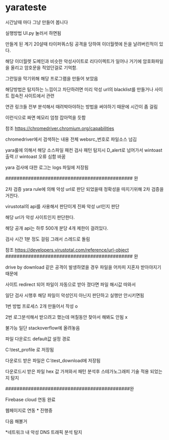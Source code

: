 # yarateste
시간날때 마다 그냥 만들어 봅니다

실행방법 UI.py 눌러서 하면됨

만들게 된 계기 
20살때 타이퍼쿼스팅 공격을 당하여 이더월렛에 돈을 날려버린적이 있다.

해당 이더월렛 도메인과 비슷한 악성사이트로 리다이렉트가 일어나 거기에 암호화파일을 올리고 암호문을 적었던걸로 기억함.

그런일을 막기위해 해당 프로그램을 만들어 보았음

해당방법은 탐지하는 느낌이고 차단하려면 미리 악성 url의 blacklist를 만들거나 사이트 접속전 사이트에서 관련

연관 링크들 전부 분석해서 때려박아야하는 방법을 써야하기 때문에 시간이 좀 걸림 

이런식으로 짜면 메모리 엄청 잡아먹을 듯함

참조 https://chromedriver.chromium.org/capabilities

chromedriver에서 검색하는 내용 전체 websrc_번호로 파일소스 넘김 

yara룰에 의해서 해당 소스파일 패컨 검사 패턴 탐지시 D_alert로 넘어가서 wintoast 출력 // wintoast 오류 심함 바꿈

yara 검사에 대한 로그는 logs 파일에 저장됨

############################################# 완 

2차 검증
yara rule에 의해 악성 url로 판단 되었을때 정확성을 따지기위해 2차 검증을 거친다.

virustotal의 api를 사용해서 판단이게 진짜 악성 url인지 판단

해당 url가 악성 사이트인지 판단한다.

해당 공개 api는 하루 500개 분당 4개 제한이 걸려있다.

검사 시간 1분 정도 걸림 그래서 스레드로 돌림

참조 https://developers.virustotal.com/reference/url-object
############################################# 완 
   
drive by download 같은 공격이 발생하였을 경우 파일을 어차피 지혼자 받아야지기 때문에

사이트 redirect 되어 파일이 자동으로 받아 졌다면 파일 해시값 따와서 

일단 검사 시행후 해당 파일이 악성인지 아닌지 판단하고 실행만 안시키면됨

1번 방법 프로세스 2개 만들어서 작성 o

2번 로그분석해서 받으려고 했는데 며칠동안 찾아서 해봐도 안됨 x 

불가능 일단 stackoverflow에 올려놓음

파일 다운로드 default값 설정 경로 

C:\\test_profile 로 저장됨

다운로드 받은 파일은 C:\\test_download에 저장됨

다운로드시 받은 파일 hex 값 가져와서 패턴 분석후 스테가노그래피 기술 적용 되었는지 탐지  

############################################완

Firebase cloud 연동 완료 

웹페이지로 연동 * 진행중

다음 해볼거

*네트워크 내 악성 DNS 트래픽 분석 탐지
